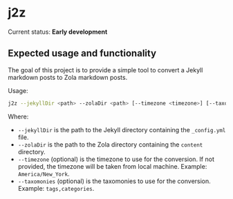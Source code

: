 # j2z

Current status: **Early development**

## Expected usage and functionality

The goal of this project is to provide a simple tool to convert a Jekyll markdown posts to Zola markdown posts.

Usage:

```sh
j2z --jekyllDir <path> --zolaDir <path> [--timezone <timezone>] [--taxomonies <taxomonies>]
```

Where:
- `--jekyllDir` is the path to the Jekyll directory containing the `_config.yml` file.
- `--zolaDir` is the path to the Zola directory containing the `content` directory.
- `--timezone` (optional) is the timezone to use for the conversion. If not provided, the timezone will be taken from local machine. Example: `America/New_York`.
- `--taxomonies` (optional) is the taxomonies to use for the conversion. Example: `tags,categories`.
